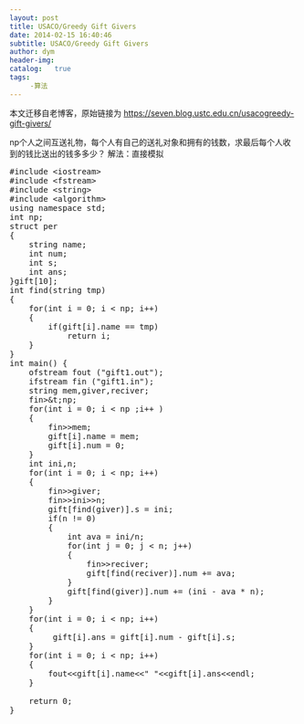 ```yaml
---
layout: post
title: USACO/Greedy Gift Givers
date: 2014-02-15 16:40:46
subtitle: USACO/Greedy Gift Givers
author: dym
header-img:
catalog:   true
tags:
     -算法
---
```


本文迁移自老博客，原始链接为 <https://seven.blog.ustc.edu.cn/usacogreedy-gift-givers/>

np个人之间互送礼物，每个人有自己的送礼对象和拥有的钱数，求最后每个人收到的钱比送出的钱多多少？
解法：直接模拟
<pre class = "brush:[cpp]">
#include &lt;iostream&gt;
#include &lt;fstream&gt;
#include &lt;string&gt;
#include &lt;algorithm&gt;
using namespace std;
int np;
struct per
{
    string name;
    int num;
    int s;
    int ans;
}gift[10];
int find(string tmp)
{
    for(int i = 0; i < np; i++)
    {
        if(gift[i].name == tmp)
            return i;
    }
}
int main() {
    ofstream fout ("gift1.out");
    ifstream fin ("gift1.in");
    string mem,giver,reciver;
    fin&gt;&t;np;
    for(int i = 0; i < np ;i++ )
    {
        fin&gt;&gt;mem;
        gift[i].name = mem;
        gift[i].num = 0;
    }
    int ini,n;
    for(int i = 0; i < np; i++)
    {
        fin&gt;&gt;giver;
        fin&gt;&gt;ini&gt;&gt;n;
        gift[find(giver)].s = ini;
        if(n != 0)
        {
            int ava = ini/n;
            for(int j = 0; j < n; j++)
            {
                fin&gt;&gt;reciver;
                gift[find(reciver)].num += ava;
            }
            gift[find(giver)].num += (ini - ava * n);
        }
    }
    for(int i = 0; i < np; i++)
    {
         gift[i].ans = gift[i].num - gift[i].s;
    }
    for(int i = 0; i < np; i++)
    {
        fout&lt;&lt;gift[i].name&lt;&lt;" "&lt;&lt;gift[i].ans&lt;&lt;endl;
    }

    return 0;
}
</pre>

